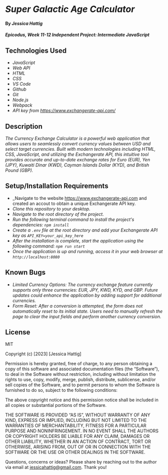 # _Super Galactic Age Calculator_

#### By _**Jessica Hattig**_

#### _Epicodus, Week 11-12 Independent Project: Intermediate JavaScript_

## Technologies Used

* _JavaScript_
* _Web API_
* _HTML_
* _CSS_
* _VS Code_
* _Github_
* _Git_
* _Node.js_
* _Webpack_
* _API key from https://www.exchangerate-api.com/_


## Description

_The Currency Exchange Calculator is a powerful web application that allows users to seamlessly convert currency values between USD and select target currencies. Built with modern technologies including HTML, CSS, JavaScript, and utilizing the Exchangerate API, this intuitive tool provides accurate and up-to-date exchange rates for Euro (EUR), Yen (JPY), Kuwaiti Dinar (KWD), Cayman Islands Dollar (KYD), and British Pound (GBP)._

## Setup/Installation Requirements

* _Navigate to the website https://www.exchangerate-api.com and created an accout to obtain a unique Exchangerate API key.
* _Clone this repository to your desktop._
* _Navigate to the root directory of the project._
* _Run the following terminal command to install the project's dependencies: `npm install`_
* _Create a `.env` file at the root directory and add your Exchangerate API key as `API_KEY=your_api_key_here`_
* _After the installation is complete, start the application using the following command: `npm run start`_
* _Once the application is up and running, access it in your web browser at `http://localhost:8080`_


## Known Bugs

*  _Limited Currency Options: The currency exchange feature currently supports only three currencies: EUR, JPY, KWD, KYD, and GBP. Future updates could enhance the application by adding support for additional currencies._
* _Form Reset: After a conversion is attempted, the form does not automatically reset to its initial state. Users need to manually refresh the page to clear the input fields and perform another currency conversion._


## License

MIT

Copyright (c) [2023] [Jessica Hattig]

Permission is hereby granted, free of charge, to any person obtaining a copy of this software and associated documentation files (the “Software”), to deal in the Software without restriction, including without limitation the rights to use, copy, modify, merge, publish, distribute, sublicense, and/or sell copies of the Software, and to permit persons to whom the Software is furnished to do so, subject to the following conditions:

The above copyright notice and this permission notice shall be included in all copies or substantial portions of the Software.

THE SOFTWARE IS PROVIDED “AS IS”, WITHOUT WARRANTY OF ANY KIND, EXPRESS OR IMPLIED, INCLUDING BUT NOT LIMITED TO THE WARRANTIES OF MERCHANTABILITY, FITNESS FOR A PARTICULAR PURPOSE AND NONINFRINGEMENT. IN NO EVENT SHALL THE AUTHORS OR COPYRIGHT HOLDERS BE LIABLE FOR ANY CLAIM, DAMAGES OR OTHER LIABILITY, WHETHER IN AN ACTION OF CONTRACT, TORT OR OTHERWISE, ARISING FROM, OUT OF OR IN CONNECTION WITH THE SOFTWARE OR THE USE OR OTHER DEALINGS IN THE SOFTWARE.

Questions, concerns or ideas? Please share by reaching out to the author via email at jessicahattig@gmail.com. Thank you!